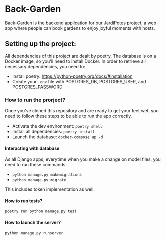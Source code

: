 # Back-Garden

Back-Garden is the backend application for our JardiPotes project, a web app where people can book gardens to enjoy joyful moments with hosts.

## Setting up the project:

All dependencies of this project are dealt by poetry.
The database is on a Docker image, so you'll need to install Docker.
In order to retrieve all necessary dependencies, you need to:

- Install poetry: https://python-poetry.org/docs/#installation
- Create your `.env` file with POSTGRES_DB, POSTGRES_USER, and POSTGRES_PASSWORD

### How to run the prorject?

Once you've cloned this repository and are ready to get your feet wet, you need to follow these steps to be able to run the app correctly.

- Activate the dev environment: `poetry shell`
- Install all dependencies: `poetry install`
- Launch the database: `docker-compose up -d`

#### Interacting with database

As all Django apps, everytime when you make a change on model files, you need to run these commands:

- `python manage.py makemigrations`
- `python manage.py migrate`

This includes token implementation as well.

#### How to run tests?

`poetry run python manage.py test`

#### How to launch the server?

`python manage.py runserver`
